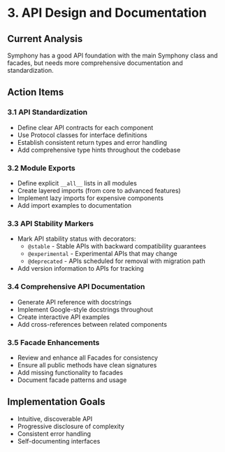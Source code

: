 # 3. API Design and Documentation

## Current Analysis
Symphony has a good API foundation with the main Symphony class and facades, but needs more comprehensive documentation and standardization.

## Action Items

### 3.1 API Standardization
- Define clear API contracts for each component
- Use Protocol classes for interface definitions
- Establish consistent return types and error handling
- Add comprehensive type hints throughout the codebase

### 3.2 Module Exports
- Define explicit `__all__` lists in all modules
- Create layered imports (from core to advanced features)
- Implement lazy imports for expensive components
- Add import examples to documentation

### 3.3 API Stability Markers
- Mark API stability status with decorators:
  - `@stable` - Stable APIs with backward compatibility guarantees
  - `@experimental` - Experimental APIs that may change
  - `@deprecated` - APIs scheduled for removal with migration path
- Add version information to APIs for tracking

### 3.4 Comprehensive API Documentation
- Generate API reference with docstrings
- Implement Google-style docstrings throughout
- Create interactive API examples
- Add cross-references between related components

### 3.5 Facade Enhancements
- Review and enhance all Facades for consistency
- Ensure all public methods have clean signatures
- Add missing functionality to facades
- Document facade patterns and usage

## Implementation Goals
- Intuitive, discoverable API
- Progressive disclosure of complexity
- Consistent error handling
- Self-documenting interfaces